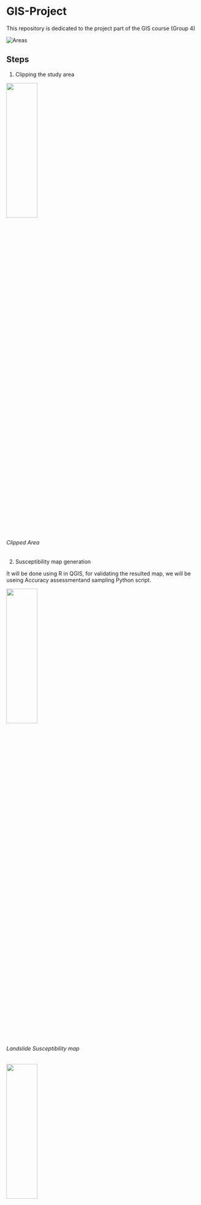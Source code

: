 # GIS-Project
This repository is dedicated to the project part of the GIS course (Group 4)


![Areas](https://github.com/Sri603/GIS-Project/assets/93034515/0a8938e9-fac8-4f56-aaf7-43c8d486902a)

## Steps

1. Clipping the study area



<img src="https://github.com/Ferasqr/Gis_Project/assets/93034515/c06e0e2c-45ed-4a93-81ae-288b2f3dc7eb"  width="40%" height="30%">
 
 ###### *Clipped Area*
  
2. Susceptibility map generation

It will be done using R in QGIS, for validating the resulted map, we will be useing Accuracy assessmentand sampling
Python script.

 

<img src="https://github.com/Sri603/GIS-Project/assets/93034515/a8d7b0a7-7334-4fde-8770-c50e9da61a65"  width="40%" height="30%">


  ###### *Landslide Susceptibility map*
  
  
  
<img src="[https://github.com/Sri603/GIS-Project/assets/93034515/e7acfcf3-a752-4786-a4cc-9a636131e571](https://github.com/Sri603/GIS-Project/blob/a48d866f557ce80821d08b45b7748ff0be251129/Piechart.png)" width="40%" height="30%">

   ###### *Error matrix from the validation*


3. Data preprocessing for exposure assessment

It will be done by Computing the population counts in each susceptibility class

<img src="[[Piechart.png](https://github.com/Sri603/GIS-Project/blob/a48d866f557ce80821d08b45b7748ff0be251129/Piechart.png)](https://github.com/Sri603/GIS-Project/blob/main/Piechart.png?raw=true)" width="40%" height="30%">

